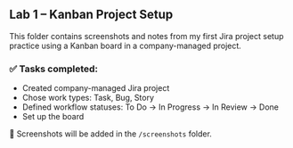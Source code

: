 ## Lab 1 – Kanban Project Setup

This folder contains screenshots and notes from my first Jira project setup practice using a Kanban board in a company-managed project.

### ✅ Tasks completed:
- Created company-managed Jira project
- Chose work types: Task, Bug, Story
- Defined workflow statuses: To Do → In Progress → In Review → Done
- Set up the board

📸 Screenshots will be added in the `/screenshots` folder.
